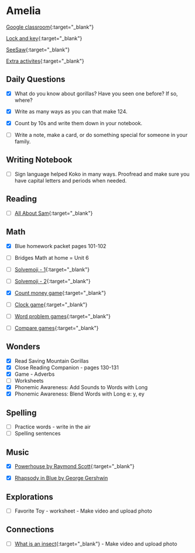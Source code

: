 # Amelia

[Google classroom](https://classroom.google.com/){:target="_blank"}

[Lock and key](https://www.ahschools.us/sign-in){:target="_blank"}

[SeeSaw](https://app.seesaw.me/){:target="_blank"}

[Extra activites](Amelia_extra){:target="_blank"}


## Daily Questions

 - [X] What do you know about gorillas?  Have you seen one before?  If so, where?
 - [X] Write as many ways as you can that make 124.
 - [X] Count by 10s and write them down in your notebook.
 - [ ] Write a note, make a card, or do something special for someone in your family.

 
## Writing Notebook
  - [ ] Sign language helped Koko in many ways. Proofread and make sure you have capital letters and periods when needed.

## Reading
  - [ ] [All About Sam](https://docs.google.com/document/d/1ucISWm50hSFFfUmbYSedTSbLlBP3UXRR5yTle4iao7Y/edit){:target="_blank"}
  
## Math
  - [X] Blue homework packet pages 101-102
  - [ ] Bridges Math at home = Unit 6
  - [ ] [Solvemoji - 1](https://www.solvemoji.com/Puzzle/Puzzle/33672){:target="_blank"}
  - [ ] [Solvemoji - 2](https://www.solvemoji.com/Puzzle/Puzzle/34349){:target="_blank"}
  - [X] [Count money game](https://www.ixl.com/math/grade-1/count-pennies-nickels-and-dimes){:target="_blank"}
  - [ ] [Clock game](https://www.ixl.com/math/grade-1/match-analog-and-digital-clocks){:target="_blank"}
  - [ ] [Word problem games](https://www.ixl.com/math/grade-1/addition-word-problems-one-digit-plus-two-digit-numbers){:target="_blank"}
  - [ ] [Compare games](https://www.ixl.com/math/grade-1/compare-numbers-up-to-100-using-symbols){:target="_blank"}
  

## Wonders

 - [X] Read Saving Mountain Gorillas
 - [X] Close Reading Companion - pages 130-131
 - [X] Game - Adverbs 
 - [ ] Worksheets
 - [X] Phonemic Awareness: Add Sounds to Words with Long 
 - [X] Phonemic Awareness: Blend Words with Long e: y, ey

## Spelling
  - [ ] Practice words - write in the air
  - [ ] Spelling sentences
  
## Music
- [X] [Powerhouse by Raymond Scott](https://www.youtube.com/watch?v=qaC0vNLdLvY){:target="_blank"}
- [X] [Rhapsody in Blue by George Gershwin](https://www.youtube.com/watch?v=7-MJZJjJs4A)



## Explorations
- [ ] Favorite Toy - worksheet - Make video and upload photo

## Connections
- [ ] [What is an insect](https://anoka.discoveryeducation.com/learn/videos/67789739-3d86-4ecf-b9a4-216caa85ecee/){:target="_blank"} - Make video and upload photo
